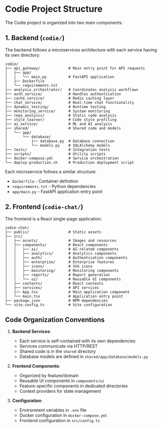 # Codie Project Structure

The Codie project is organized into two main components:

## 1. Backend (`codie/`)

The backend follows a microservices architecture with each service having its own directory:

```
codie/
├── api_gateway/             # Main entry point for API requests
│   ├── app/
│   │   └── main.py          # FastAPI application
│   ├── Dockerfile
│   └── requirements.txt
├── analysis_orchestrator/   # Coordinates analysis workflows
├── auth_service/            # Handles authentication
├── cache_service/           # Redis caching layer
├── chat_service/            # Real-time chat functionality
├── dynamic_testing/         # Runtime testing
├── monitoring_service/      # System monitoring
├── repo_analysis/           # Static code analysis
├── style_learner/           # Code style profiling
├── ai_service/              # ML and AI analysis
├── shared/                  # Shared code and models
│   └── app/
│       └── database/
│           ├── database.py  # Database connection
│           └── models.py    # SQLAlchemy models
├── tests/                   # Integration tests
├── scripts/                 # Utility scripts
├── docker-compose.yml       # Service orchestration
└── deploy-production.sh     # Production deployment script
```

Each microservice follows a similar structure:
- `Dockerfile` - Container definition
- `requirements.txt` - Python dependencies
- `app/main.py` - FastAPI application entry point

## 2. Frontend (`codie-chat/`)

The frontend is a React single-page application:

```
codie-chat/
├── public/                  # Static assets
├── src/
│   ├── assets/              # Images and resources
│   ├── components/          # React components
│   │   ├── ai/              # AI-related components
│   │   ├── analytics/       # Analytics components
│   │   ├── auth/            # Authentication components
│   │   ├── enterprise/      # Enterprise features
│   │   ├── icons/           # SVG icons
│   │   ├── monitoring/      # Monitoring components
│   │   ├── reports/         # Report generation
│   │   └── ui/              # Reusable UI components
│   ├── contexts/            # React contexts
│   ├── services/            # API services
│   ├── App.tsx              # Main application component
│   └── main.tsx             # Application entry point
├── package.json             # NPM dependencies
└── vite.config.ts           # Vite configuration
```

## Code Organization Conventions

1. **Backend Services**:
   - Each service is self-contained with its own dependencies
   - Services communicate via HTTP/REST
   - Shared code is in the `shared` directory
   - Database models are defined in `shared/app/database/models.py`

2. **Frontend Components**:
   - Organized by feature/domain
   - Reusable UI components in `components/ui`
   - Feature-specific components in dedicated directories
   - Context providers for state management

3. **Configuration**:
   - Environment variables in `.env` file
   - Docker configuration in `docker-compose.yml`
   - Frontend configuration in `src/config.ts`